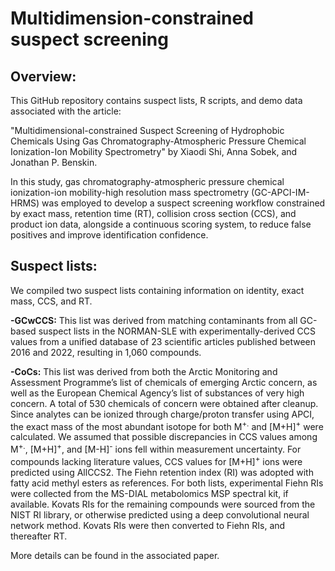 # Multidimension-constrained suspect screening

## Overview: 
This GitHub repository contains suspect lists, R scripts, and demo data associated with the article:

"Multidimensional-constrained Suspect Screening of Hydrophobic Chemicals Using Gas Chromatography-Atmospheric Pressure Chemical Ionization-Ion Mobility Spectrometry" by Xiaodi Shi, Anna Sobek, and Jonathan P. Benskin.

In this study, gas chromatography-atmospheric pressure chemical ionization-ion mobility-high resolution mass spectrometry (GC-APCI-IM-HRMS) was employed to develop a suspect screening workflow constrained by exact mass, retention time (RT), collision cross section (CCS), and product ion data, alongside a continuous scoring system, to reduce false positives and improve identification confidence.

## Suspect lists: 
We compiled two suspect lists containing information on identity, exact mass, CCS, and RT.

**-GCwCCS:** This list was derived from matching contaminants from all GC-based suspect lists in the NORMAN-SLE with experimentally-derived CCS values from a unified database of 23 scientific articles published between 2016 and 2022, resulting in 1,060 compounds.

**-CoCs:** This list was derived from both the Arctic Monitoring and Assessment Programme’s list of chemicals of emerging Arctic concern, as well as the European Chemical Agency’s list of substances of very high concern. A total of 530 chemicals of concern were obtained after cleanup.
Since analytes can be ionized through charge/proton transfer using APCI, the exact mass of the most abundant isotope for both M<sup>+.</sup> and [M+H]<sup>+</sup> were calculated. We assumed that possible discrepancies in CCS values among M<sup>+.</sup>, [M+H]<sup>+</sup>, and [M-H]<sup>-</sup> ions fell within measurement uncertainty. For compounds lacking literature values, CCS values for [M+H]<sup>+</sup> ions were predicted using AllCCS2. The Fiehn retention index (RI) was adopted with fatty acid methyl esters as references. For both lists, experimental Fiehn RIs were collected from the MS-DIAL metabolomics MSP spectral kit, if available. Kovats RIs for the remaining compounds were sourced from the NIST RI library, or otherwise predicted using a deep convolutional neural network method. Kovats RIs were then converted to Fiehn RIs, and thereafter RT.

More details can be found in the associated paper. 
